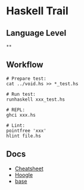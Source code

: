 Haskell Trail
=============

Language Level
--------------

`**`

Workflow
--------
    
    # Prepare test:
    cat ../void.hs >> *_test.hs
    
    # Run test:
    runhaskell xxx_test.hs
    
    # REPL:
    ghci xxx.hs
    
    # Lint:
    pointfree 'xxx'
    hlint file.hs

Docs
----

- [Cheatsheet](http://bxt.github.io/Ludus/haskell-cheatsheet/)
- [Hoogle](http://www.haskell.org/hoogle/)
- [base](http://hackage.haskell.org/package/base-4.6.0.1)
